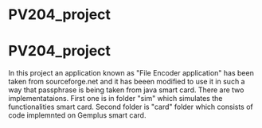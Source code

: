 # PV204_project
# PV204_project
In this project an application known as "File Encoder application" has been taken from sourceforge.net and it has beeen modified
to use it in such a way that passphrase is being taken from java smart card. There are two implementataions. First one is in folder
"sim" which simulates the functionalities smart card. Second folder is "card" folder which consists of code implemnted on Gemplus smart
card.
